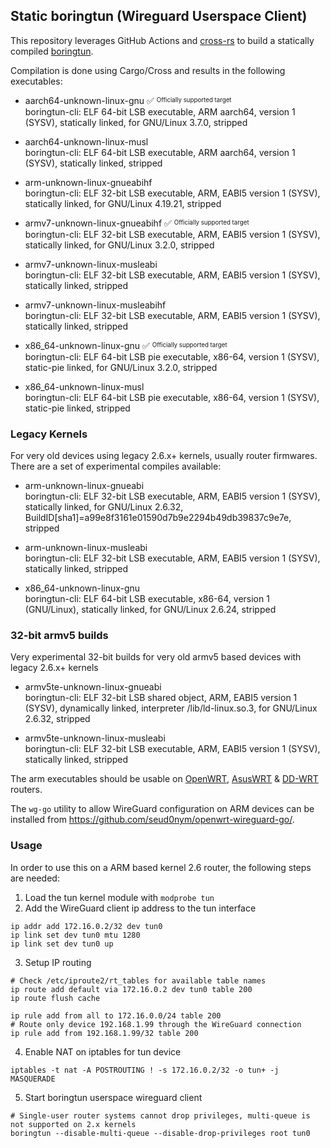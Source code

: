 ## Static boringtun (Wireguard Userspace Client) ##

This repository leverages GitHub Actions and [cross-rs](https://github.com/cross-rs/cross) to build a statically compiled [boringtun](https://github.com/cloudflare/boringtun).

Compilation is done using Cargo/Cross and results in the following executables:

- aarch64-unknown-linux-gnu :white_check_mark: <sup><sub>Officially supported target</sub></sup>  
boringtun-cli: ELF 64-bit LSB executable, ARM aarch64, version 1 (SYSV), statically linked, for GNU/Linux 3.7.0, stripped

- aarch64-unknown-linux-musl  
boringtun-cli: ELF 64-bit LSB executable, ARM aarch64, version 1 (SYSV), statically linked, stripped

- arm-unknown-linux-gnueabihf  
boringtun-cli: ELF 32-bit LSB executable, ARM, EABI5 version 1 (SYSV), statically linked, for GNU/Linux 4.19.21, stripped

- armv7-unknown-linux-gnueabihf :white_check_mark: <sup><sub>Officially supported target</sub></sup>  
boringtun-cli: ELF 32-bit LSB executable, ARM, EABI5 version 1 (SYSV), statically linked, for GNU/Linux 3.2.0, stripped

- armv7-unknown-linux-musleabi  
boringtun-cli: ELF 32-bit LSB executable, ARM, EABI5 version 1 (SYSV), statically linked, stripped

- armv7-unknown-linux-musleabihf  
boringtun-cli: ELF 32-bit LSB executable, ARM, EABI5 version 1 (SYSV), statically linked, stripped

- x86_64-unknown-linux-gnu :white_check_mark: <sup><sub>Officially supported target</sub></sup>  
boringtun-cli: ELF 64-bit LSB pie executable, x86-64, version 1 (SYSV), static-pie linked, for GNU/Linux 3.2.0, stripped

- x86_64-unknown-linux-musl  
boringtun-cli: ELF 64-bit LSB pie executable, x86-64, version 1 (SYSV), static-pie linked, stripped

### Legacy Kernels

For very old devices using legacy 2.6.x+ kernels, usually router firmwares. There are a set of experimental compiles available:

- arm-unknown-linux-gnueabi  
boringtun-cli: ELF 32-bit LSB executable, ARM, EABI5 version 1 (SYSV), statically linked, for GNU/Linux 2.6.32, BuildID[sha1]=a99e8f3161e01590d7b9e2294b49db39837c9e7e, stripped

- arm-unknown-linux-musleabi   
boringtun-cli: ELF 32-bit LSB executable, ARM, EABI5 version 1 (SYSV), statically linked, stripped

- x86_64-unknown-linux-gnu  
boringtun-cli: ELF 64-bit LSB executable, x86-64, version 1 (GNU/Linux), statically linked, for GNU/Linux 2.6.24, stripped

### 32-bit armv5 builds

Very experimental 32-bit builds for very old armv5 based devices with legacy 2.6.x+ kernels

- armv5te-unknown-linux-gnueabi  
boringtun-cli: ELF 32-bit LSB shared object, ARM, EABI5 version 1 (SYSV), dynamically linked, interpreter /lib/ld-linux.so.3, for GNU/Linux 2.6.32, stripped

- armv5te-unknown-linux-musleabi  
boringtun-cli: ELF 32-bit LSB executable, ARM, EABI5 version 1 (SYSV), statically linked, stripped

The arm executables should be usable on [OpenWRT](https://openwrt.org/), [AsusWRT](https://www.asuswrt-merlin.net/) & [DD-WRT](https://dd-wrt.com/) routers.

The `wg-go` utility to allow WireGuard configuration on ARM devices can be installed from https://github.com/seud0nym/openwrt-wireguard-go/.

### Usage ###

In order to use this on a ARM based kernel 2.6 router, the following steps are needed:

   1. Load the tun kernel module with `modprobe tun`
   2. Add the WireGuard client ip address to the tun interface  

    ip addr add 172.16.0.2/32 dev tun0
    ip link set dev tun0 mtu 1280
    ip link set dev tun0 up

   3. Setup IP routing

    # Check /etc/iproute2/rt_tables for available table names
    ip route add default via 172.16.0.2 dev tun0 table 200
    ip route flush cache

    ip rule add from all to 172.16.0.0/24 table 200
    # Route only device 192.168.1.99 through the WireGuard connection
    ip rule add from 192.168.1.99/32 table 200

   4. Enable NAT on iptables for tun device

    iptables -t nat -A POSTROUTING ! -s 172.16.0.2/32 -o tun+ -j MASQUERADE

   5. Start boringtun userspace wireguard client

    # Single-user router systems cannot drop privileges, multi-queue is not supported on 2.x kernels
    boringtun --disable-multi-queue --disable-drop-privileges root tun0
